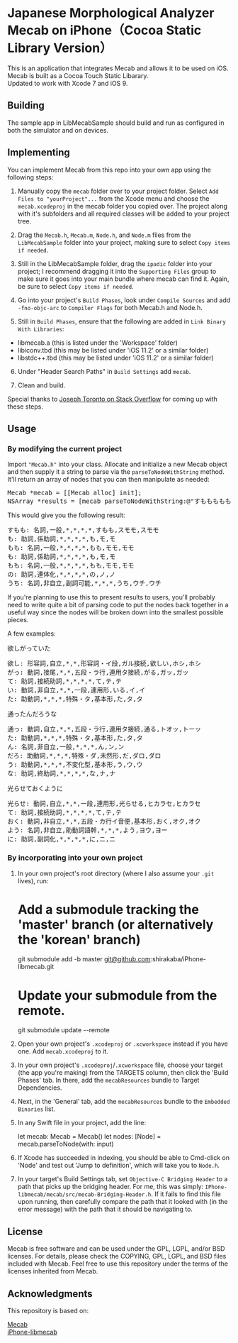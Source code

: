 # Japanese Morphological Analyzer Mecab on iPhone（Cocoa Static Library Version）

This is an application that integrates Mecab and allows it to be used on iOS.  
Mecab is built as a Cocoa Touch Static Libarary.  
Updated to work with Xcode 7 and iOS 9.

## Building

The sample app in LibMecabSample should build and run as configured in both 
the simulator and on devices.

## Implementing

You can implement Mecab from this repo into your own app using the following steps:

1.  Manually copy the `mecab` folder over to your project folder. Select `Add Files to "yourProject"...` from the Xcode menu and choose the `mecab.xcodeproj` in the mecab folder you copied over.  The project along with it's subfolders and all required classes will be added to your project tree.

2.  Drag the `Mecab.h`, `Mecab.m`, `Node.h`, and `Node.m` files from the `LibMecabSample` folder into your project, making sure to select `Copy items if needed`.

3.  Still in the LibMecabSample folder, drag the `ipadic` folder into your project; I recommend dragging it into the `Supporting Files` group to make sure it goes into your main bundle where mecab can find it.  Again, be sure to select `Copy items if needed`.

4. Go into your project's `Build Phases`, look under `Compile Sources` and add `-fno-objc-arc` to `Compiler Flags` for both Mecab.h and Node.h.

5.  Still in `Build Phases`, ensure that the following are added in `Link Binary With Libraries`:

 * libmecab.a (this is listed under the 'Workspace' folder)
 * libiconv.tbd (this may be listed under 'iOS 11.2' or a similar folder)
 * libstdc++.tbd (this may be listed under 'iOS 11.2' or a similar folder)

6. Under "Header Search Paths" in `Build Settings` add `mecab`.

7. Clean and build.

Special thanks to [Joseph Toronto on Stack Overflow](http://stackoverflow.com/a/37891729/3295398) for coming up with these steps.

## Usage

### By modifying the current project

Import `"Mecab.h"` into your class. Allocate and initialize a new Mecab object and then supply it a string to parse via the `parseToNodeWithString` method.  It'll return an array of nodes that you can then manipulate as needed:

<pre>
Mecab *mecab = [[Mecab alloc] init];  
NSArray *results = [mecab parseToNodeWithString:@"すもももももももものうち"];
</pre>

This would give you the following result:

<pre>
すもも: 名詞,一般,*,*,*,*,すもも,スモモ,スモモ  
も: 助詞,係助詞,*,*,*,*,も,モ,モ  
もも: 名詞,一般,*,*,*,*,もも,モモ,モモ  
も: 助詞,係助詞,*,*,*,*,も,モ,モ  
もも: 名詞,一般,*,*,*,*,もも,モモ,モモ  
の: 助詞,連体化,*,*,*,*,の,ノ,ノ  
うち: 名詞,非自立,副詞可能,*,*,*,うち,ウチ,ウチ
</pre>

If you're planning to use this to present results to users, you'll probably need to write quite a bit of parsing code to put the nodes back together in a useful way since the nodes will be broken down into the smallest possible pieces.

A few examples:

欲しがっていた  
<pre>
欲し: 形容詞,自立,*,*,形容詞・イ段,ガル接続,欲しい,ホシ,ホシ  
がっ: 動詞,接尾,*,*,五段・ラ行,連用タ接続,がる,ガッ,ガッ  
て: 助詞,接続助詞,*,*,*,*,て,テ,テ  
い: 動詞,非自立,*,*,一段,連用形,いる,イ,イ  
た: 助動詞,*,*,*,特殊・タ,基本形,た,タ,タ  
</pre>

通ったんだろうな  
<pre>
通っ: 動詞,自立,*,*,五段・ラ行,連用タ接続,通る,トオッ,トーッ  
た: 助動詞,*,*,*,特殊・タ,基本形,た,タ,タ  
ん: 名詞,非自立,一般,*,*,*,ん,ン,ン  
だろ: 助動詞,*,*,*,特殊・ダ,未然形,だ,ダロ,ダロ  
う: 助動詞,*,*,*,不変化型,基本形,う,ウ,ウ  
な: 助詞,終助詞,*,*,*,*,な,ナ,ナ  
</pre>

光らせておくように  
<pre>
光らせ: 動詞,自立,*,*,一段,連用形,光らせる,ヒカラセ,ヒカラセ  
て: 助詞,接続助詞,*,*,*,*,て,テ,テ  
おく: 動詞,非自立,*,*,五段・カ行イ音便,基本形,おく,オク,オク  
よう: 名詞,非自立,助動詞語幹,*,*,*,よう,ヨウ,ヨー  
に: 助詞,副詞化,*,*,*,*,に,ニ,ニ  
</pre>

### By incorporating into your own project

1. In your own project's root directory (where I also assume your `.git` lives), run:

    # Add a submodule tracking the 'master' branch (or alternatively the 'korean' branch)
    git submodule add -b master git@github.com:shirakaba/iPhone-libmecab.git
    
    # Update your submodule from the remote.
    git submodule update --remote 

2. Open your own project's `.xcodeproj` or `.xcworkspace` instead if you have one. Add `mecab.xcodeproj` to it.

3. In your own project's `.xcodeproj`/`.xcworkspace` file, choose your target (the app you're making) from the TARGETS column, then click the 'Build Phases' tab. In there, add the `mecabResources` bundle to Target Dependencies.

4. Next, in the 'General' tab, add the `mecabResources` bundle to the `Embedded Binaries` list.

5. In any Swift file in your project, add the line:

    let mecab: Mecab = Mecab()
    let nodes: [Node] = mecab.parseToNode(with: input)
    
6. If Xcode has succeeded in indexing, you should be able to Cmd-click on 'Node' and test out 'Jump to definition', which will take you to `Node.h`.

7. In your target's Build Settings tab, set `Objective-C Bridging Header` to a path that picks up the bridging header. For me, this was simply: `IPhone-libmecab/mecab/src/mecab-Bridging-Header.h`. If it fails to find this file upon running, then carefully compare the path that it looked with (in the error message) with the path that it should be navigating to.

## License

Mecab is free software and can be used under the GPL, LGPL, and/or BSD licenses.
For details, please check the COPYING, GPL, LGPL, and BSD files included with Mecab.
Feel free to use this repository under the terms of the licenses inherited from Mecab.

## Acknowledgments

This repository is based on:

[Mecab](http://taku910.github.io/mecab/)  
[iPhone-libmecab](https://github.com/FLCLjp/iPhone-libmecab/)
